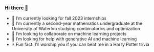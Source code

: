 ### Hi there 👋

- 🔭 I’m currently looking for fall 2023 internships
- 🌱 I’m currently a second-year mathematics undergraduate at the University of Waterloo studying combinatorics and optimization
- 👯 I’m looking to collaborate on machine learning projects 
- 🤔 I’m looking for help with generative AI and machine learning
- ⚡ Fun fact: I'll worship you if you can beat me in a Harry Potter trivia

